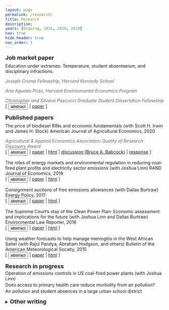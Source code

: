```yaml
---
layout: page
permalink: /research/
title: Research
description: 
years: [Ongoing, 2021, 2020, 2019]
nav: true
hide_header: true
nav_order: 1
---
```


<strong><font size = "4">Job market paper</font></strong>

<p style="margin-bottom:0; margin-top:-.5em">Education under extremes: Temperature, student absenteeism, and disciplinary infractions.</p>
<p style="margin-bottom:0; color:#666"><em>Joseph Crump Fellowship, Harvard Kennedy School</em></p>
<p style="margin-bottom:0; color:#666"><em>Ana Aguado Prize, Harvard Environmental Economics Program</em></p>
<p style="margin-bottom:0; color:#666"><em>Christopher and Silvana Pascucci Graduate Student Dissertation Fellowship</em></p>
<div class="buttonbar">[ <button class="button" onclick="button(&quot;abs6&quot;)">abstract</button> | <a href="/files/mccormack_jmp.pdf" target="_blank">paper</a> ]</div>
<div class="popup" id="abs6" style="display: none; margin-bottom:1rem; padding-left: 1rem; border-left-width:thin; border-left: 1px solid #D3D3D3">How does student behavior respond to extreme temperatures and who is most affected? Using daily student-level data from a large urban school district, I estimate the causal effect of temperature on two dimensions of student behavior that are predictive of academic and later life outcomes: school absences and disciplinary referrals. Absenteeism increases in response to both hot and cold conditions, particularly for Black and Hispanic students. Hot conditions also increase the likelihood that a student will receive a disciplinary referral, an effect found only among students attending schools without air conditioning. Results suggest that unequal access to air conditioning may exacerbate racial, ethnic, and socioeconomic disparities in school.</div>


<strong><font size = "4">Published papers</font></strong>

<p style="margin-bottom:0; margin-top:-.5em">The price of biodiesel RINs and economic fundamentals (with Scott H. Irwin and James H. Stock) American Journal of Agricultural Economics, 2020</p>
<p style="margin-bottom:0; color:#666"><em>Agricultural & Applied Economics Association Quality of Research Discovery Award</em></p>
<div class="buttonbar">[ <button class="button" onclick="button(&quot;abs4&quot;)">abstract</button> | <a href="/assets/pdf/papers/AJAE_2020.pdf" target="_blank">paper</a> | <a href="https://onlinelibrary.wiley.com/doi/full/10.1002/ajae.12014" target="_blank">html</a> | <a href="/assets/pdf/papers/AJAE_2020_discussion.pdf" target="_blank">discussion (Bruce A. Babcock)</a> | <a href="/assets/pdf/papers/AJAE_2020_response.pdf" target="_blank">response</a> ]</div>
<div class="popup" id="abs4" style="display: none; margin-bottom:1rem; padding-left: 1rem; border-left-width:thin; border-left: 1px solid #D3D3D3">The D4 RIN is the tradable compliance certificate for the biomass-based diesel (BBD) mandate in the renewable fuel standard (RFS). Understanding the price dynamics of the D4 RIN is important for understanding the RFS because its price sets a ceiling on the ethanol RIN (D6) and because some observers have suggested that RIN price fluctuations are too large to be explained by economic theory. We use option pricing theory to develop a model of the D4 RIN in terms of its economic fundamentals: the spread between the price of biodiesel and petroleum diesel and the status of the biodiesel blenders’ tax credit. The resulting D4 fundamental price closely tracks actual D4 prices. We conclude that RIN price volatility arises because of the design of the RFS and intrinsic features of the U.S. fuel supply system.</div>


<p style="margin-bottom:0">The roles of energy markets and environmental regulation in reducing coal-fired plant profits and electricity sector emissions (with Joshua Linn) RAND Journal of Economics, 2019</p>
<div class="buttonbar">[ <button class="button" onclick="button(&quot;abs3&quot;)">abstract</button> | <a href="/assets/pdf/papers/RAND_2019.pdf" target="_blank">paper</a>  | <a href="https://onlinelibrary.wiley.com/doi/10.1111/1756-2171.12294" target="_blank">html</a> ]</div>
<div class="popup" id="abs3" style="display: none; margin-bottom:1rem; padding-left: 1rem; border-left-width:thin; border-left: 1px solid #D3D3D3">Between 2005 and 2015, US electricity sector emissions of nitrogen oxides and sulfur dioxide, which harm human health and the environment, declined by two thirds, and many coal-fired power plants became unprofitable and retired. Intense public controversy has focused on these changes, but the literature has not identified their underlying causes. Using a new electricity sector model of the US eastern interconnection that accurately reproduces unit operation, emissions, and retirement, we find that electricity consumption and natural gas prices account for nearly all the coal plant profitability declines and resulting retirements. Environmental regulations had little effect on these outcomes.</div>


<p style="margin-bottom:0">Consignment auctions of free emissions allowances (with Dallas Burtraw) Energy Policy, 2017</p>
<div class="buttonbar">[ <button class="button" onclick="button(&quot;abs5&quot;)">abstract</button> | <a href="/assets/pdf/papers/EnergyPolicy_2017.pdf" target="_blank">paper</a>  | <a href="https://www.sciencedirect.com/science/article/pii/S0301421517302665" target="_blank">html</a> ]</div>
<div class="popup" id="abs5" style="display: none; margin-bottom:1rem; padding-left: 1rem; border-left-width:thin; border-left: 1px solid #D3D3D3">While the initial distribution of emissions allowances is usually thought to be independent of the emissions outcome, free allocation can affect the efficiency and fairness of allowance trading. Inefficiency may result from thin allowance markets, poor price discovery, and regulatory or organizational complexities that hinder the recognition of opportunity costs. Concerns about fairness may result from intransparency in the process of transferring substantial allowance value. We explore the role of consignment auctions in mitigating these concerns. These revenue-neutral auctions return the financial value of allowances to their original holders while revealing prices and directing allowances to their highest-valued use. They also can be used to support a minimum price when allowances are freely distributed, which may facilitate program linkage. Consignment auctions have minimal administrative costs and do not necessarily involve government. Experience indicates that they can play an important role, especially in new markets.</div>


<p style="margin-bottom:0">The Supreme Court’s stay of the Clean Power Plan: Economic assessment and implications for the future (with Joshua Linn and Dallas Burtraw) Environmental Law Reporter, 2016</p>
<div class="buttonbar">[ <button class="button" onclick="button(&quot;abs1&quot;)">abstract</button> | <a href="/assets/pdf/papers/ELR_2016.pdf" target="_blank">paper</a>  | <a href="https://www.elr.info/articles/elr-articles/supreme-courts-stay-clean-power-plan-economic-assessment-and-implications" target="_blank">html</a> ]</div>
<div class="popup" id="abs1" style="display: none; margin-bottom:1rem; padding-left: 1rem; border-left-width:thin; border-left: 1px solid #D3D3D3">The Clean Power Plan (CPP) is expected to play an important role in reducing U.S. greenhouse gas emissions. In February 2016, responding to appeals from some of the affected industries and states, the U.S. Supreme Court issued a stay suspending implementation of the CPP until after the judicial review process. Industry groups stated the CPP will pose large and "irreparable" costs to the coal sector during the period of judicial review. However, modeling suggests that because of prevailing market, technological, and policy trends, the CPP will result in near-zero costs beyond current trends until 2025, in part because of the plan's built-in flexibility. These factors and lessons from option theory suggest the stay is economically unjustifiable based on claims of irreparable economic harm to the coal sector. If implementation of the rule proceeds, current trends imply the stay will have little effect on industry's ability to follow the current compliance schedule.</div>


<p style="margin-bottom:0">Using weather forecasts to help manage meningitis in the West African Sahel (with Rajul Pandya, Abraham Hodgson, and others) Bulletin of the American Meteorological Society, 2015</p>
<div class="buttonbar">[ <button class="button" onclick="button(&quot;abs2&quot;)">abstract</button> | <a href="/assets/pdf/papers/BAMS_2015.pdf" target="_blank">paper</a>  | <a href="https://journals.ametsoc.org/doi/pdf/10.1175/BAMS-D-13-00121.1" target="_blank">html</a> ]</div>
<div class="popup" id="abs2" style="display: none; margin-bottom:1rem; padding-left: 1rem; border-left-width:thin; border-left: 1px solid #D3D3D3">Understanding and acting on the link between weather and meningitis in the Sahel could help improve vaccine distribution and save lives. People living there know that meningitis epidemics occur in the dry season and end after the start of the rainy season. Integrating and analyzing newly available epidemiological and meteorological data quantified this relationship, showing that that the risk of meningitis epidemics climbed from a background level of 2% to a maximum risk of 25% during the dry season. These data also suggested that, of all meteorological variables, relative humidity has the strongest correlation to cases of meningitis.

	<br /><br />Weather acts alongside a complex set of environmental, social, and economic drivers, and a complementary investigation of local and regional knowledge, attitudes, and practices suggested several additional interventions to manage meningitis. These include improved awareness of early meningitis symptoms and vaccinations for farmworkers who migrate seasonally. An economic survey showed that the cost of a single case of meningitis is 3 times the average annual household income, underscoring the need for improved vaccination strategy.

	<br /><br />Using these insights, meteorologists and public health workers developed a tool to guide vaccination decisions. Iterative development allowed a multinational team of public health officials to use the tool while guiding its refinement and directed research toward maximum practical use. That meant focusing on predicting areas where high humidity would naturally end epidemics so vaccines could be moved elsewhere. Using this tool and this approach could have prevented an estimated 24,000 cases of meningitis over a 3-yr period.
</div>


<strong><font size = "4">Research in progress</font></strong>
<p style="margin-bottom:0; margin-top:-2em"> <br />Operation of emissions controls in US coal-fired power plants (with Joshua Linn)</p>

<p style="margin-bottom:0; margin-top:-1em"> <br />Does access to primary health care reduce morbidity from air pollution?</p>

<p style="margin-bottom:1em; margin-top:-1em"> <br />Air pollution and student absences in a large urban school district </p>


<details style="margin-top: 0px; margin-bottom: 1rem;">
    <summary><strong><font size = "4">Other writing</font></strong></summary>
	
	<p style="margin-left:1em; margin-bottom:0; margin-top:-1em"> <br /><a href="https://thelittledataset.com/2020/06/17/research-and-gender-during-a-pandemic/" target="_blank">Who's Talking about their COVID-19 Research?</a> (with Alex Albright, Stephanie Kestelman, and Isabel Harbaugh Macdonald) 2020. </p>

	<p style="margin-left:1em; margin-bottom:0; margin-top:-1em"> <br /><a href="https://www.resources.org/archives/is-halting-the-clean-power-plan-economically-justified/" target="_blank">Is Halting the Clean Power Plan Economically Justified?</a> (with Dallas Burtraw and Joshua Linn) Resources, 2016. </p>

	<p style="margin-left:1em; margin-bottom:0; margin-top:-1em"> <br /><a href="https://www.rff.org/publications/reports/approaches-to-address-potential-co2-emissions-leakage-to-new-sources-under-the-clean-power-plan/" target="_blank">Approaches to Address Potential CO2 Emissions Leakage to New Sources under the Clean Power Plan</a> (with Dallas Burtraw, Joshua Linn, Karen L. Palmer, Anthony Paul, and Hang Yin) RFF Report, 2016. </p>

	<p style="margin-left:1em; margin-bottom:0; margin-top:-1em"> <br /><a href="https://www.resources.org/archives/clearing-the-air-how-market-based-policies-help-meet-the-tighter-us-ozone-limit/" target="_blank">Clearing the Air: How Market-Based Policies Help Meet the Tighter US Ozone Limit</a> (with Joshua Linn and Alan Krupnick) Resources, 2016. </p>

	<p style="margin-left:1em; margin-bottom:0; margin-top:-1em"> <br /><a href="https://media.rff.org/documents/RFF-IB-15-03.pdf" target="_blank">Defining the Unknown: A Look at the Cost of Tighter Ozone Standards</a> (with Joshua Linn and Alan Krupnick) RFF Issue Brief, 2015 </p>

	<p style="margin-left:1em; margin-bottom:0; margin-top:-1em"> <br /><a href="https://www.urban.org/research/publication/reversing-medicaid-fee-bump-how-much-could-medicaid-physician-fees-primary-care-fall-2015" target="_blank">Reversing the Medicaid fee bump: How much could Medicaid physician fees for primary care fall in 2015?</a> (with Stephen Zuckerman and Laura Skopec) Urban Institute Health Policy Center Brief, 2014. </p>

	<p style="margin-left:1em; margin-bottom:0; margin-top:-1em"> <br /><a href="https://sciencepolicy.colorado.edu/admin/publication_files/2014.60.pdf" target="_blank">Wind energy resource assessment: Information production, uses, and value</a> (with Katherine Dickinson, Luca Delle Monache, and Pierre Magontier) NCAR Technical Note, 2014. </p>

</details>


<script>
function button(id) {
  var x = document.getElementById(id);
  var ids = ["abs1", "abs2", "abs3", "abs4", "abs5", "abs6", "abs7", "desc1", "desc2", "desc3", "desc4"];
  for(var i = 0; i < ids.length; i++) {
    var item = ids[i];
    if (item != id) {
      document.getElementById(item).style.display = "none";
    } else {
      if (x.style.display === "none") {
        x.style.display = "block"
      } else {
        x.style.display = "none";
      }
    }
  }	
}
</script> 

<script>
document.querySelectorAll('.bracket')
  .forEach(list => {
    const c = list.querySelectorAll('li').length + 1;
    list.style.counterReset = `list ${c}`;
  });
</script>